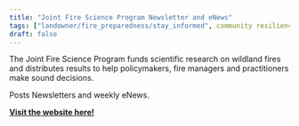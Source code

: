 ```yaml
---
title: "Joint Fire Science Program Newsletter and eNews"
tags: ["landowner/fire_preparedness/stay_informed", community resilience, fire and forestry groups]
draft: false
---
```


The Joint Fire Science Program funds scientific research on wildland fires and distributes results to help policymakers, fire managers and practitioners make sound decisions. 

Posts Newsletters and weekly eNews.

[**Visit the website here!**](https://firescience.gov/ords/prd/jf_jfsp/jf_jfsp/r/jfspublic/home)

